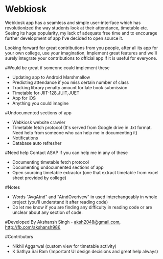 # Webkiosk
Webkiosk app has a seamless and simple user-interface which has revolutionized the way students look at their attendance, timetable etc.
Seeing its huge popularity, my lack of adequate free time and to encourage further development of app I've decided to open source it.

Looking forward for great contributions from you people, after all its app for your own college, use your imagination,
Implement great features and we'll surely integrate your contributions to official app if it is useful for everyone.


#Would be great if someone could implement these
* Updating app to Android Marshmallow
* Predicting attendance if you miss certain number of class
* Tracking library penalty amount for late book submission
* Timetable for JIIT-128,JUIT,JUET
* App for iOS
* Anything you could imagine


#Undocumented sections of app
* Webkiosk website crawler
* Timetable fetch protocol (It's served from Google drive in .txt format. Need help from someone who can help me in documenting it)
* Notifications
* Database auto refresher


#Need help
Contact ASAP if you can help me in any of these

* Documenting timetable fetch protocol
* Documenting undocumented sections of app
* Open sourcing timetable extractor (one that extract timetable from excel sheet provided by college)


#Notes
* Words "AvgAtnd" and "AtndOverivew" in used interchangeably in whole project (you'll understand it after reading code)
* Do let me know if you are finding any difficulty in reading code or are unclear about any section of code.



#Developed By
Akshansh Singh - aksh2048@gmail.com, http://fb.com/akshansh986

#Contributors
* Nikhil Aggarwal (custom view for timetable activity)
* K Sathya Sai Ram (Important UI design decisions and great help always)

